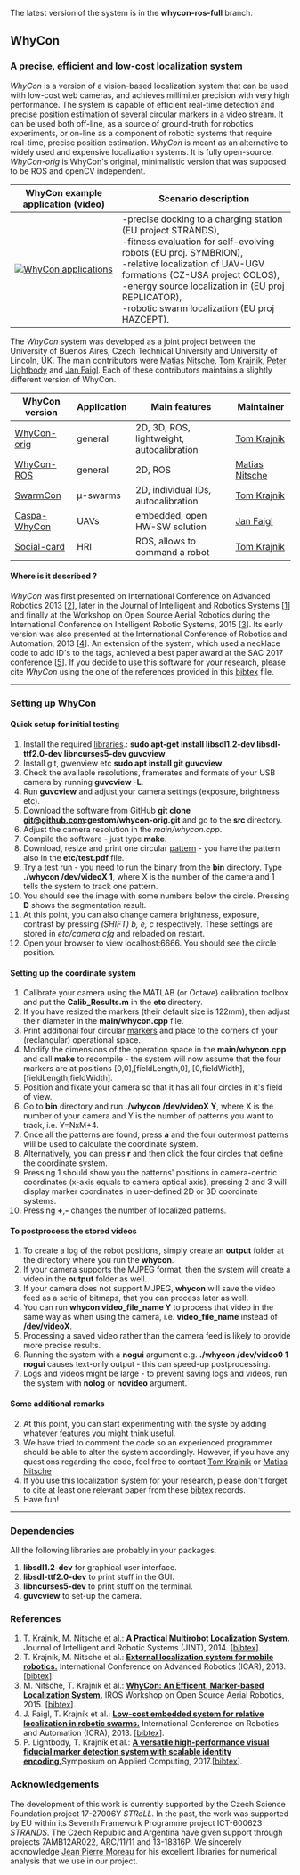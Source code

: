 The latest version of the system is in the <b>whycon-ros-full</b> branch. 

## WhyCon

### A precise, efficient and low-cost localization system 

_WhyCon_ is a version of a vision-based localization system that can be used with low-cost web cameras, and achieves millimiter precision with very high performance.
The system is capable of efficient real-time detection and precise position estimation of several circular markers in a video stream. 
It can be used both off-line, as a source of ground-truth for robotics experiments, or on-line as a component of robotic systems that require real-time, precise position estimation.
_WhyCon_ is meant as an alternative to widely used and expensive localization systems. It is fully open-source.
_WhyCon-orig_ is WhyCon's original, minimalistic version that was supposed to be ROS and openCV independent.


| WhyCon example application (video)  | Scenario description |
| ------ | ----------- |
|[![WhyCon applications](https://raw.githubusercontent.com/wiki/gestom/WhyCon/pics/whycon.png)](https://www.youtube.com/watch?v=KgKrN8_EmUA"AAAA")|-precise docking to a charging station (EU project STRANDS),<br/> -fitness evaluation for self-evolving robots (EU proj. SYMBRION),<br/>-relative localization of UAV-UGV formations (CZ-USA project COLOS),<br/>-energy source localization in (EU proj REPLICATOR),<br/>-robotic swarm localization (EU proj HAZCEPT).|

The _WhyCon_ system was developed as a joint project between the University of Buenos Aires, Czech Technical University and University of Lincoln, UK.
The main contributors were [Matias Nitsche](https://scholar.google.co.uk/citations?user=Z0hQoRUAAAAJ&hl=en&oi=ao), [Tom Krajnik](http://scholar.google.co.uk/citations?user=Qv3nqgsAAAAJ&hl=en&oi=ao), [Peter Lightbody](https://scholar.google.com/citations?user=tBUM-8oAAAAJ&hl=en)  and [Jan Faigl](https://scholar.google.co.uk/citations?user=-finD_sAAAAJ&hl=en). Each of these contributors maintains a slightly different version of WhyCon.

| WhyCon version  | Application | Main features | Maintainer|
| --------------- | ----------- | ------ | ----- |
| [WhyCon-orig](../../) | general | 2D, 3D, ROS, lightweight, autocalibration | [Tom Krajnik](http://scholar.google.co.uk/citations?user=Qv3nqgsAAAAJ&hl=en&oi=ao)|
| [WhyCon-ROS](https://github.com/lrse/whycon) | general | 2D, ROS | [Matias Nitsche](https://scholar.google.co.uk/citations?user=Z0hQoRUAAAAJ&hl=en&oi=ao) |
| [SwarmCon](https://github.com/gestom/CosPhi/tree/master/Localization) | μ-swarms | 2D, individual IDs, autocalibration | [Tom Krajnik](http://scholar.google.co.uk/citations?user=Qv3nqgsAAAAJ&hl=en&oi=ao) |
| [Caspa-WhyCon](http://robotics.fel.cvut.cz/faigl/caspa/) | UAVs | embedded, open HW-SW solution | [Jan Faigl](https://scholar.google.co.uk/citations?user=-finD_sAAAAJ&hl=en) |
| [Social-card](https://github.com/strands-project/strands_social/tree/hydro-devel/social_card_reader) | HRI | ROS, allows to command a robot | [Tom Krajnik](http://scholar.google.co.uk/citations?user=Qv3nqgsAAAAJ&hl=en&oi=ao) |

#### Where is it described ?

<i>WhyCon</i> was first presented on International Conference on Advanced Robotics 2013 [[2](#references)], later in the Journal of Intelligent and Robotics Systems [[1](#references)] and finally at the Workshop on Open Source Aerial Robotics during the International Conference on Intelligent Robotic Systems, 2015 [[3](#references)]. Its early version was also presented at the International Conference of Robotics and Automation, 2013 [[4](#references)]. An extension of the system, which used a necklace code to add ID's to the tags, achieved a best paper award at the SAC 2017 conference [[5](#references)].
If you decide to use this software for your research, please cite <i>WhyCon</i> using the one of the references provided in this [bibtex](http://raw.githubusercontent.com/wiki/gestom/CosPhi/papers/WhyCon.bib) file.

-----

### Setting up WhyCon 

#### Quick setup for initial testing

1. Install the required <a href="#dependencies">libraries</a>.: <b>sudo apt-get install libsdl1.2-dev libsdl-ttf2.0-dev libncurses5-dev guvcview</b>.
1. Install git, gwenview etc <b>sudo apt install git guvcview</b>.
1. Check the available resolutions, framerates and formats of your USB camera by running <b>guvcview -L</b>. 
1. Run <b>guvcview</b> and adjust your camera settings (exposure, brightness etc).
1. Download the software from GitHub <b>git clone git@github.com:gestom/whycon-orig.git</b> and go to the <b>src</b> directory.
1. Adjust the camera resolution in the <i>main/whycon.cpp</i>.
1. Compile the software - just type <b>make</b>.
1. Download, resize and print one circular <a href="etc/test.pdf">pattern</a> - you have the pattern also in the <b>etc/test.pdf</b> file.
1. Try a test run - you need to run the binary from the <b>bin</b> directory. Type <b>./whycon /dev/videoX 1</b>, where X is the number of the camera and 1 tells the system to track one pattern.</li> 
1. You should see the image with some numbers below the circle. Pressing <b>D</b> shows the segmentation result.
1. At this point, you can also change camera brightness, exposure, contrast by pressing <i>(SHIFT) b, e, c</i> respectively. These settings are stored in <i>etc/camera.cfg</i> and reloaded on restart.
1. Open your browser to view localhost:6666. You should see the circle position.

#### Setting up the coordinate system

1. Calibrate your camera using the MATLAB (or Octave) calibration toolbox and put the <b>Calib_Results.m</b> in the <b>etc</b> directory.
1. If you have resized the markers (their default size is 122mm), then adjust their diameter in the <b>main/whycon.cpp</b> file.
1. Print additional four circular <a href="etc/test.pdf">markers</a> and place to the corners of your (reclangular) operational space.
1. Modify the dimensions of the operation space in the <b>main/whycon.cpp</b> and call <b>make</b> to recompile - the system will now assume that the four markers are at positions [0,0],[fieldLength,0], [0,fieldWidth],[fieldLength,fieldWidth]. 
1. Position and fixate your camera so that it has all four circles in it's field of view.
1. Go to <b>bin</b> directory and run  <b>./whycon /dev/videoX Y</b>, where X is the number of your camera and Y is the number of patterns you want to track, i.e. Y=NxM+4.
1. Once all the patterns are found, press <b>a</b> and the four outermost patterns will be used to calculate the coordinate system.
1. Alternatively, you can press <b>r</b> and then click the four circles that define the coordinate system.
1. Pressing 1 should show you the patterns' positions in camera-centric coordinates (x-axis equals to camera optical axis), pressing 2 and 3 will display marker coordinates in user-defined 2D or 3D coordinate systems.
1. Pressing <b>+</b>,<b>-</b> changes the number of localized patterns.

#### To postprocess the stored videos

1. To create a log of the robot positions, simply create an <b>output</b> folder at the directory where you run the <b>whycon</b>.
2. If your camera supports the MJPEG format, then the system will create a video in the <b>output</b> folder as well.
3. If your camera does not support MJPEG, <b>whycon</b> will save the video feed as a serie of bitmaps, that you can process later as well.
4. You can run <b>whycon video_file_name Y</b> to process that video in the same way as when using the camera, i.e. <b>video_file_name</b> instead of <b>/dev/videoX</b>.
5. Processing a saved video rather than the camera feed is likely to provide more precise results.
6. Running the system with a <b>nogui</b> argument e.g. <b>./whycon /dev/video0 1 nogui</b> causes text-only output - this can speed-up postprocessing.
7. Logs and videos might be large - to prevent saving logs and videos, run the system with <b>nolog</b> or <b>novideo</b> argument.

#### Some additional remarks

2. At this point, you can start experimenting with the syste by adding whatever features you might think useful.
3. We have tried to comment the code so an experienced programmer should be able to alter the system accordingly. However, if you have any questions regarding the code, feel free to contact [Tom Krajnik](http://scholar.google.co.uk/citations?user=Qv3nqgsAAAAJ&hl=en&oi=ao) or [Matias Nitsche](https://scholar.google.co.uk/citations?user=Z0hQoRUAAAAJ&hl=en&oi=ao)
4. If you use this localization system for your research, please don't forget to cite at least one relevant paper from these [bibtex](http://raw.githubusercontent.com/wiki/gestom/CosPhi/papers/WhyCon.bib) records.
5. Have fun!
</ol>

<hr>

### Dependencies

All the following libraries are probably in your packages.

1. <b>libsdl1.2-dev</b> for graphical user interface.
2. <b>libsdl-ttf2.0-dev</b> to print stuff in the GUI.
3. <b>libncurses5-dev</b> to print stuff on the terminal.
4. <b>guvcview</b> to set-up the camera.

### References
1. T. Krajník, M. Nitsche et al.: <b>[A Practical Multirobot Localization System.](http://raw.githubusercontent.com/wiki/gestom/CosPhi/papers/2015_JINT_whycon.pdf)</b> Journal of Intelligent and Robotic Systems (JINT), 2014. [[bibtex](http://raw.githubusercontent.com/wiki/gestom/CosPhi/papers/2015_JINT_whycon.bib)].
2. T. Krajník, M. Nitsche et al.: <b>[External localization system for mobile robotics.](http://raw.githubusercontent.com/wiki/gestom/CosPhi/papers/2013_icar_whycon.pdf)</b> International Conference on Advanced Robotics (ICAR), 2013. [[bibtex](http://raw.githubusercontent.com/wiki/gestom/CosPhi/papers/2013_icar_whycon.bib)].
3. M. Nitsche, T. Krajník et al.: <b>[WhyCon: An Efficent, Marker-based Localization System.](http://raw.githubusercontent.com/wiki/gestom/CosPhi/papers/2015_irososar_whycon.pdf)</b> IROS Workshop on Open Source Aerial Robotics, 2015. [[bibtex](http://raw.githubusercontent.com/wiki/gestom/CosPhi/papers/2015_irososar_whycon.bib)].
4. J. Faigl, T. Krajník et al.: <b>[Low-cost embedded system for relative localization in robotic swarms.](http://ieeexplore.ieee.org/xpls/abs_all.jsp?arnumber=6630694)</b> International Conference on Robotics and Automation (ICRA), 2013. [[bibtex](http://raw.githubusercontent.com/wiki/gestom/CosPhi/papers/2013_icra_whycon.bib)].
5. P. Lightbody, T. Krajník et al.: <b>[A versatile high-performance visual fiducial marker detection system with scalable identity encoding.](http://eprints.lincoln.ac.uk/25828/1/4d0bd9e8a3b3b5ad6ca2d56c1438fbbc.pdf)</b>Symposium on Applied Computing, 2017.[[bibtex](http://raw.githubusercontent.com/wiki/gestom/CosPhi/papers/2017_sac_whycon.bib)].

### Acknowledgements

The development of this work is currently supported by the Czech Science Foundation project 17-27006Y _STRoLL_.
In the past, the work was supported by EU within its Seventh Framework Programme project ICT-600623 _STRANDS_.
The Czech Republic and Argentina have given support through projects 7AMB12AR022, ARC/11/11 and 13-18316P.
We sincerely acknowledge [Jean Pierre Moreau](http://jean-pierre.moreau.pagesperso-orange.fr/infos.html) for his excellent libraries for numerical analysis that we use in our project. 
